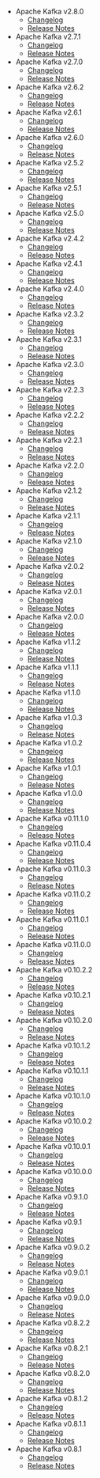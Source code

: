 
<!---
# Licensed to the Apache Software Foundation (ASF) under one
# or more contributor license agreements.  See the NOTICE file
# distributed with this work for additional information
# regarding copyright ownership.  The ASF licenses this file
# to you under the Apache License, Version 2.0 (the
# "License"); you may not use this file except in compliance
# with the License.  You may obtain a copy of the License at
#
#     http://www.apache.org/licenses/LICENSE-2.0
#
# Unless required by applicable law or agreed to in writing, software
# distributed under the License is distributed on an "AS IS" BASIS,
# WITHOUT WARRANTIES OR CONDITIONS OF ANY KIND, either express or implied.
# See the License for the specific language governing permissions and
# limitations under the License.
-->
* Apache Kafka v2.8.0
    * [Changelog](2.8.0/CHANGELOG.2.8.0.html)
    * [Release Notes](2.8.0/RELEASENOTES.2.8.0.html)
* Apache Kafka v2.7.1
    * [Changelog](2.7.1/CHANGELOG.2.7.1.html)
    * [Release Notes](2.7.1/RELEASENOTES.2.7.1.html)
* Apache Kafka v2.7.0
    * [Changelog](2.7.0/CHANGELOG.2.7.0.html)
    * [Release Notes](2.7.0/RELEASENOTES.2.7.0.html)
* Apache Kafka v2.6.2
    * [Changelog](2.6.2/CHANGELOG.2.6.2.html)
    * [Release Notes](2.6.2/RELEASENOTES.2.6.2.html)
* Apache Kafka v2.6.1
    * [Changelog](2.6.1/CHANGELOG.2.6.1.html)
    * [Release Notes](2.6.1/RELEASENOTES.2.6.1.html)
* Apache Kafka v2.6.0
    * [Changelog](2.6.0/CHANGELOG.2.6.0.html)
    * [Release Notes](2.6.0/RELEASENOTES.2.6.0.html)
* Apache Kafka v2.5.2
    * [Changelog](2.5.2/CHANGELOG.2.5.2.html)
    * [Release Notes](2.5.2/RELEASENOTES.2.5.2.html)
* Apache Kafka v2.5.1
    * [Changelog](2.5.1/CHANGELOG.2.5.1.html)
    * [Release Notes](2.5.1/RELEASENOTES.2.5.1.html)
* Apache Kafka v2.5.0
    * [Changelog](2.5.0/CHANGELOG.2.5.0.html)
    * [Release Notes](2.5.0/RELEASENOTES.2.5.0.html)
* Apache Kafka v2.4.2
    * [Changelog](2.4.2/CHANGELOG.2.4.2.html)
    * [Release Notes](2.4.2/RELEASENOTES.2.4.2.html)
* Apache Kafka v2.4.1
    * [Changelog](2.4.1/CHANGELOG.2.4.1.html)
    * [Release Notes](2.4.1/RELEASENOTES.2.4.1.html)
* Apache Kafka v2.4.0
    * [Changelog](2.4.0/CHANGELOG.2.4.0.html)
    * [Release Notes](2.4.0/RELEASENOTES.2.4.0.html)
* Apache Kafka v2.3.2
    * [Changelog](2.3.2/CHANGELOG.2.3.2.html)
    * [Release Notes](2.3.2/RELEASENOTES.2.3.2.html)
* Apache Kafka v2.3.1
    * [Changelog](2.3.1/CHANGELOG.2.3.1.html)
    * [Release Notes](2.3.1/RELEASENOTES.2.3.1.html)
* Apache Kafka v2.3.0
    * [Changelog](2.3.0/CHANGELOG.2.3.0.html)
    * [Release Notes](2.3.0/RELEASENOTES.2.3.0.html)
* Apache Kafka v2.2.3
    * [Changelog](2.2.3/CHANGELOG.2.2.3.html)
    * [Release Notes](2.2.3/RELEASENOTES.2.2.3.html)
* Apache Kafka v2.2.2
    * [Changelog](2.2.2/CHANGELOG.2.2.2.html)
    * [Release Notes](2.2.2/RELEASENOTES.2.2.2.html)
* Apache Kafka v2.2.1
    * [Changelog](2.2.1/CHANGELOG.2.2.1.html)
    * [Release Notes](2.2.1/RELEASENOTES.2.2.1.html)
* Apache Kafka v2.2.0
    * [Changelog](2.2.0/CHANGELOG.2.2.0.html)
    * [Release Notes](2.2.0/RELEASENOTES.2.2.0.html)
* Apache Kafka v2.1.2
    * [Changelog](2.1.2/CHANGELOG.2.1.2.html)
    * [Release Notes](2.1.2/RELEASENOTES.2.1.2.html)
* Apache Kafka v2.1.1
    * [Changelog](2.1.1/CHANGELOG.2.1.1.html)
    * [Release Notes](2.1.1/RELEASENOTES.2.1.1.html)
* Apache Kafka v2.1.0
    * [Changelog](2.1.0/CHANGELOG.2.1.0.html)
    * [Release Notes](2.1.0/RELEASENOTES.2.1.0.html)
* Apache Kafka v2.0.2
    * [Changelog](2.0.2/CHANGELOG.2.0.2.html)
    * [Release Notes](2.0.2/RELEASENOTES.2.0.2.html)
* Apache Kafka v2.0.1
    * [Changelog](2.0.1/CHANGELOG.2.0.1.html)
    * [Release Notes](2.0.1/RELEASENOTES.2.0.1.html)
* Apache Kafka v2.0.0
    * [Changelog](2.0.0/CHANGELOG.2.0.0.html)
    * [Release Notes](2.0.0/RELEASENOTES.2.0.0.html)
* Apache Kafka v1.1.2
    * [Changelog](1.1.2/CHANGELOG.1.1.2.html)
    * [Release Notes](1.1.2/RELEASENOTES.1.1.2.html)
* Apache Kafka v1.1.1
    * [Changelog](1.1.1/CHANGELOG.1.1.1.html)
    * [Release Notes](1.1.1/RELEASENOTES.1.1.1.html)
* Apache Kafka v1.1.0
    * [Changelog](1.1.0/CHANGELOG.1.1.0.html)
    * [Release Notes](1.1.0/RELEASENOTES.1.1.0.html)
* Apache Kafka v1.0.3
    * [Changelog](1.0.3/CHANGELOG.1.0.3.html)
    * [Release Notes](1.0.3/RELEASENOTES.1.0.3.html)
* Apache Kafka v1.0.2
    * [Changelog](1.0.2/CHANGELOG.1.0.2.html)
    * [Release Notes](1.0.2/RELEASENOTES.1.0.2.html)
* Apache Kafka v1.0.1
    * [Changelog](1.0.1/CHANGELOG.1.0.1.html)
    * [Release Notes](1.0.1/RELEASENOTES.1.0.1.html)
* Apache Kafka v1.0.0
    * [Changelog](1.0.0/CHANGELOG.1.0.0.html)
    * [Release Notes](1.0.0/RELEASENOTES.1.0.0.html)
* Apache Kafka v0.11.1.0
    * [Changelog](0.11.1.0/CHANGELOG.0.11.1.0.html)
    * [Release Notes](0.11.1.0/RELEASENOTES.0.11.1.0.html)
* Apache Kafka v0.11.0.4
    * [Changelog](0.11.0.4/CHANGELOG.0.11.0.4.html)
    * [Release Notes](0.11.0.4/RELEASENOTES.0.11.0.4.html)
* Apache Kafka v0.11.0.3
    * [Changelog](0.11.0.3/CHANGELOG.0.11.0.3.html)
    * [Release Notes](0.11.0.3/RELEASENOTES.0.11.0.3.html)
* Apache Kafka v0.11.0.2
    * [Changelog](0.11.0.2/CHANGELOG.0.11.0.2.html)
    * [Release Notes](0.11.0.2/RELEASENOTES.0.11.0.2.html)
* Apache Kafka v0.11.0.1
    * [Changelog](0.11.0.1/CHANGELOG.0.11.0.1.html)
    * [Release Notes](0.11.0.1/RELEASENOTES.0.11.0.1.html)
* Apache Kafka v0.11.0.0
    * [Changelog](0.11.0.0/CHANGELOG.0.11.0.0.html)
    * [Release Notes](0.11.0.0/RELEASENOTES.0.11.0.0.html)
* Apache Kafka v0.10.2.2
    * [Changelog](0.10.2.2/CHANGELOG.0.10.2.2.html)
    * [Release Notes](0.10.2.2/RELEASENOTES.0.10.2.2.html)
* Apache Kafka v0.10.2.1
    * [Changelog](0.10.2.1/CHANGELOG.0.10.2.1.html)
    * [Release Notes](0.10.2.1/RELEASENOTES.0.10.2.1.html)
* Apache Kafka v0.10.2.0
    * [Changelog](0.10.2.0/CHANGELOG.0.10.2.0.html)
    * [Release Notes](0.10.2.0/RELEASENOTES.0.10.2.0.html)
* Apache Kafka v0.10.1.2
    * [Changelog](0.10.1.2/CHANGELOG.0.10.1.2.html)
    * [Release Notes](0.10.1.2/RELEASENOTES.0.10.1.2.html)
* Apache Kafka v0.10.1.1
    * [Changelog](0.10.1.1/CHANGELOG.0.10.1.1.html)
    * [Release Notes](0.10.1.1/RELEASENOTES.0.10.1.1.html)
* Apache Kafka v0.10.1.0
    * [Changelog](0.10.1.0/CHANGELOG.0.10.1.0.html)
    * [Release Notes](0.10.1.0/RELEASENOTES.0.10.1.0.html)
* Apache Kafka v0.10.0.2
    * [Changelog](0.10.0.2/CHANGELOG.0.10.0.2.html)
    * [Release Notes](0.10.0.2/RELEASENOTES.0.10.0.2.html)
* Apache Kafka v0.10.0.1
    * [Changelog](0.10.0.1/CHANGELOG.0.10.0.1.html)
    * [Release Notes](0.10.0.1/RELEASENOTES.0.10.0.1.html)
* Apache Kafka v0.10.0.0
    * [Changelog](0.10.0.0/CHANGELOG.0.10.0.0.html)
    * [Release Notes](0.10.0.0/RELEASENOTES.0.10.0.0.html)
* Apache Kafka v0.9.1.0
    * [Changelog](0.9.1.0/CHANGELOG.0.9.1.0.html)
    * [Release Notes](0.9.1.0/RELEASENOTES.0.9.1.0.html)
* Apache Kafka v0.9.1
    * [Changelog](0.9.1/CHANGELOG.0.9.1.html)
    * [Release Notes](0.9.1/RELEASENOTES.0.9.1.html)
* Apache Kafka v0.9.0.2
    * [Changelog](0.9.0.2/CHANGELOG.0.9.0.2.html)
    * [Release Notes](0.9.0.2/RELEASENOTES.0.9.0.2.html)
* Apache Kafka v0.9.0.1
    * [Changelog](0.9.0.1/CHANGELOG.0.9.0.1.html)
    * [Release Notes](0.9.0.1/RELEASENOTES.0.9.0.1.html)
* Apache Kafka v0.9.0.0
    * [Changelog](0.9.0.0/CHANGELOG.0.9.0.0.html)
    * [Release Notes](0.9.0.0/RELEASENOTES.0.9.0.0.html)
* Apache Kafka v0.8.2.2
    * [Changelog](0.8.2.2/CHANGELOG.0.8.2.2.html)
    * [Release Notes](0.8.2.2/RELEASENOTES.0.8.2.2.html)
* Apache Kafka v0.8.2.1
    * [Changelog](0.8.2.1/CHANGELOG.0.8.2.1.html)
    * [Release Notes](0.8.2.1/RELEASENOTES.0.8.2.1.html)
* Apache Kafka v0.8.2.0
    * [Changelog](0.8.2.0/CHANGELOG.0.8.2.0.html)
    * [Release Notes](0.8.2.0/RELEASENOTES.0.8.2.0.html)
* Apache Kafka v0.8.1.2
    * [Changelog](0.8.1.2/CHANGELOG.0.8.1.2.html)
    * [Release Notes](0.8.1.2/RELEASENOTES.0.8.1.2.html)
* Apache Kafka v0.8.1.1
    * [Changelog](0.8.1.1/CHANGELOG.0.8.1.1.html)
    * [Release Notes](0.8.1.1/RELEASENOTES.0.8.1.1.html)
* Apache Kafka v0.8.1
    * [Changelog](0.8.1/CHANGELOG.0.8.1.html)
    * [Release Notes](0.8.1/RELEASENOTES.0.8.1.html)
